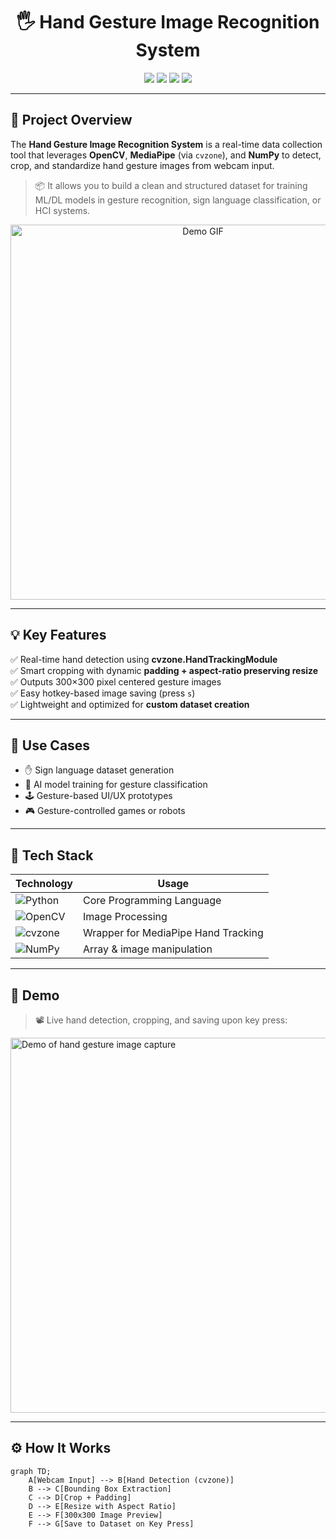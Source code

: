 <h1 align="center">🖐️ Hand Gesture Image Recognition System</h1>

<p align="center">
  <img src="https://img.shields.io/badge/Python-3.10+-blue?style=for-the-badge&logo=python" />
  <img src="https://img.shields.io/badge/OpenCV-4.x-success?style=for-the-badge&logo=opencv" />
  <img src="https://img.shields.io/badge/cvzone-MediaPipe-informational?style=for-the-badge" />
  <img src="https://img.shields.io/badge/License-MIT-yellow?style=for-the-badge" />
</p>

---

## 🎯 Project Overview

The **Hand Gesture Image Recognition System** is a real-time data collection tool that leverages **OpenCV**, **MediaPipe** (via `cvzone`), and **NumPy** to detect, crop, and standardize hand gesture images from webcam input.

> 📦 It allows you to build a clean and structured dataset for training ML/DL models in gesture recognition, sign language classification, or HCI systems.

<p align="center">
  <img src="https://user-images.githubusercontent.com/0000000/preview-image.gif" alt="Demo GIF" width="600"/>
</p>

---

## 💡 Key Features

✅ Real-time hand detection using **cvzone.HandTrackingModule**  
✅ Smart cropping with dynamic **padding + aspect-ratio preserving resize**  
✅ Outputs 300×300 pixel centered gesture images  
✅ Easy hotkey-based image saving (press `s`)  
✅ Lightweight and optimized for **custom dataset creation**

---

## 🧠 Use Cases

- ✋ Sign language dataset generation
- 🤖 AI model training for gesture classification
- 🕹️ Gesture-based UI/UX prototypes
- 🎮 Gesture-controlled games or robots

---

## 🧰 Tech Stack

| Technology | Usage |
|-----------|--------|
| ![Python](https://img.shields.io/badge/-Python-333?logo=python) | Core Programming Language |
| ![OpenCV](https://img.shields.io/badge/-OpenCV-333?logo=opencv) | Image Processing |
| ![cvzone](https://img.shields.io/badge/-cvzone-333) | Wrapper for MediaPipe Hand Tracking |
| ![NumPy](https://img.shields.io/badge/-NumPy-333?logo=numpy) | Array & image manipulation |

---

## 🧪 Demo

> 📽️ Live hand detection, cropping, and saving upon key press:

<img src="https://user-images.githubusercontent.com/0000000/demo.gif" width="600" alt="Demo of hand gesture image capture" />

---

## ⚙️ How It Works

```mermaid
graph TD;
    A[Webcam Input] --> B[Hand Detection (cvzone)]
    B --> C[Bounding Box Extraction]
    C --> D[Crop + Padding]
    D --> E[Resize with Aspect Ratio]
    E --> F[300x300 Image Preview]
    F --> G[Save to Dataset on Key Press]
